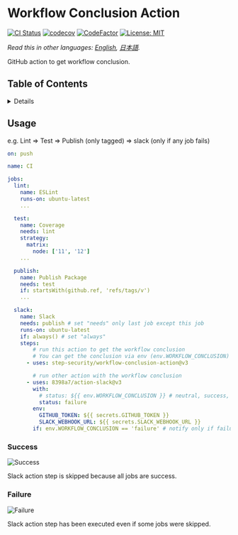 # Workflow Conclusion Action

[![CI Status](https://github.com/step-security/workflow-conclusion-action/workflows/CI/badge.svg)](https://github.com/step-security/workflow-conclusion-action/actions)
[![codecov](https://codecov.io/gh/step-security/workflow-conclusion-action/branch/main/graph/badge.svg)](https://codecov.io/gh/step-security/workflow-conclusion-action)
[![CodeFactor](https://www.codefactor.io/repository/github/step-security/workflow-conclusion-action/badge)](https://www.codefactor.io/repository/github/step-security/workflow-conclusion-action)
[![License: MIT](https://img.shields.io/badge/License-MIT-blue.svg)](https://github.com/step-security/workflow-conclusion-action/blob/main/LICENSE)

*Read this in other languages: [English](README.md), [日本語](README.ja.md).*

GitHub action to get workflow conclusion.

## Table of Contents

<!-- START doctoc generated TOC please keep comment here to allow auto update -->
<!-- DON'T EDIT THIS SECTION, INSTEAD RE-RUN doctoc TO UPDATE -->
<details>
<summary>Details</summary>

- [Usage](#usage)
  - [Success](#success)
  - [Failure](#failure)
- [Author](#author)


</details>
<!-- END doctoc generated TOC please keep comment here to allow auto update -->

## Usage
e.g. Lint => Test => Publish (only tagged) => slack (only if any job fails)
```yaml
on: push

name: CI

jobs:
  lint:
    name: ESLint
    runs-on: ubuntu-latest
    ...

  test:
    name: Coverage
    needs: lint
    strategy:
      matrix:
        node: ['11', '12']
    ...

  publish:
    name: Publish Package
    needs: test
    if: startsWith(github.ref, 'refs/tags/v')
    ...

  slack:
    name: Slack
    needs: publish # set "needs" only last job except this job
    runs-on: ubuntu-latest
    if: always() # set "always"
    steps:
        # run this action to get the workflow conclusion
        # You can get the conclusion via env (env.WORKFLOW_CONCLUSION)
      - uses: step-security/workflow-conclusion-action@v3

        # run other action with the workflow conclusion
      - uses: 8398a7/action-slack@v3
        with:
          # status: ${{ env.WORKFLOW_CONCLUSION }} # neutral, success, skipped, cancelled, timed_out, action_required, failure
          status: failure
        env:
          GITHUB_TOKEN: ${{ secrets.GITHUB_TOKEN }}
          SLACK_WEBHOOK_URL: ${{ secrets.SLACK_WEBHOOK_URL }}
        if: env.WORKFLOW_CONCLUSION == 'failure' # notify only if failure
```

### Success
![Success](https://raw.githubusercontent.com/step-security/workflow-conclusion-action/images/success.png)

Slack action step is skipped because all jobs are success.

### Failure
![Failure](https://raw.githubusercontent.com/step-security/workflow-conclusion-action/images/failure.png)

Slack action step has been executed even if some jobs were skipped.
